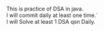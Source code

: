 
This is practice of DSA in java. <br>
I will commit daily at least one time.`
<br>
I will Solve at least 1 DSA qsn Daily.

